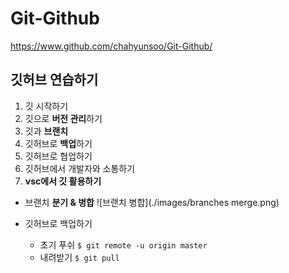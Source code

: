 # Git-Github
<https://www.github.com/chahyunsoo/Git-Github/>
## 깃허브 연습하기
1. 깃 시작하기
2. 깃으로 **버전 관리**하기
3. 깃과 **브랜치**
4. 깃허브로 **백업**하기
5. 깃허브로 협업하기
6. 깃허브에서 개발자와 소통하기
7. **vsc에서 깃 활용하기**


- 브랜치 **분기 & 병합**
![브랜치 병합](./images/branches merge.png)


- 깃허브로 백업하기
  - 초기 푸쉬 `$ git remote -u origin master`
  - 내려받기  `$ git pull`
